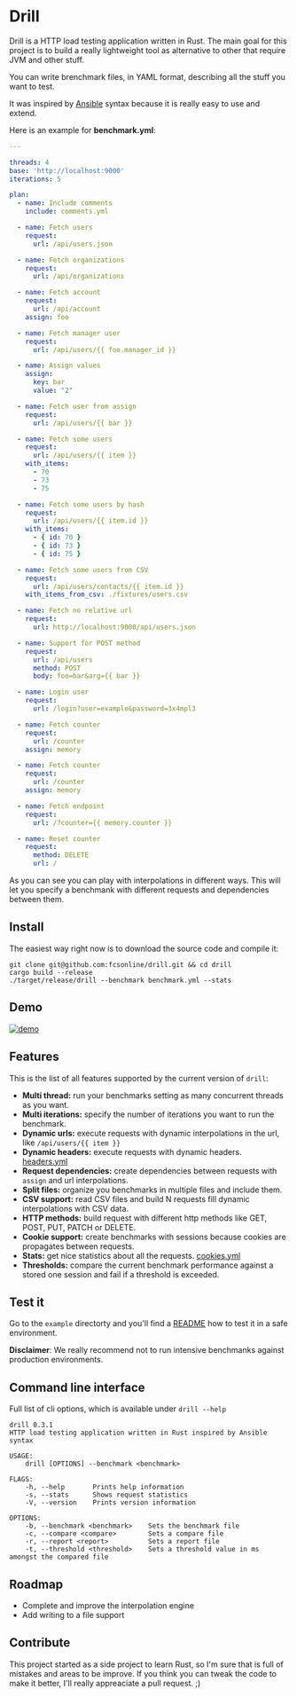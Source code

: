 # Drill

Drill is a HTTP load testing application written in Rust. The main goal
for this project is to build a really lightweight tool as alternative to other
that require JVM and other stuff.

You can write brenchmark files, in YAML format, describing all the stuff you
want to test.

It was inspired by [Ansible](http://docs.ansible.com/ansible/playbooks_intro.html)
syntax because it is really easy to use and extend.

Here is an example for **benchmark.yml**:

```yaml
---

threads: 4
base: 'http://localhost:9000'
iterations: 5

plan:
  - name: Include comments
    include: comments.yml

  - name: Fetch users
    request:
      url: /api/users.json

  - name: Fetch organizations
    request:
      url: /api/organizations

  - name: Fetch account
    request:
      url: /api/account
    assign: foo

  - name: Fetch manager user
    request:
      url: /api/users/{{ foo.manager_id }}

  - name: Assign values
    assign:
      key: bar
      value: "2"

  - name: Fetch user from assign
    request:
      url: /api/users/{{ bar }}

  - name: Fetch some users
    request:
      url: /api/users/{{ item }}
    with_items:
      - 70
      - 73
      - 75

  - name: Fetch some users by hash
    request:
      url: /api/users/{{ item.id }}
    with_items:
      - { id: 70 }
      - { id: 73 }
      - { id: 75 }

  - name: Fetch some users from CSV
    request:
      url: /api/users/contacts/{{ item.id }}
    with_items_from_csv: ./fixtures/users.csv

  - name: Fetch no relative url
    request:
      url: http://localhost:9000/api/users.json

  - name: Support for POST method
    request:
      url: /api/users
      method: POST
      body: foo=bar&arg={{ bar }}

  - name: Login user
    request:
      url: /login?user=example&password=3x4mpl3

  - name: Fetch counter
    request:
      url: /counter
    assign: memory

  - name: Fetch counter
    request:
      url: /counter
    assign: memory

  - name: Fetch endpoint
    request:
      url: /?counter={{ memory.counter }}

  - name: Reset counter
    request:
      method: DELETE
      url: /
```

As you can see you can play with interpolations in different ways. This
will let you specify a benchmank with different requests and
dependencies between them.

## Install

The easiest way right now is to download the source code and compile
it:

```
git clone git@github.com:fcsonline/drill.git && cd drill
cargo build --release
./target/release/drill --benchmark benchmark.yml --stats
```

## Demo

[![demo](https://asciinema.org/a/164615.png)](https://asciinema.org/a/164615?autoplay=1)

## Features

This is the list of all features supported by the current version of `drill`:

- **Multi thread:** run your benchmarks setting as many concurrent threads as you want.
- **Multi iterations:** specify the number of iterations you want to run the benchmark.
- **Dynamic urls:** execute requests with dynamic interpolations in the url, like `/api/users/{{ item }}`
- **Dynamic headers:** execute requests with dynamic headers. [headers.yml](./example/headers.yml)
- **Request dependencies:** create dependencies between requests with `assign` and url interpolations.
- **Split files:** organize you benchmarks in multiple files and include them.
- **CSV support:** read CSV files and build N requests fill dynamic interpolations with CSV data.
- **HTTP methods:** build request with different http methods like GET, POST, PUT, PATCH or DELETE.
- **Cookie support:** create benchmarks with sessions because cookies are propagates between requests.
- **Stats:** get nice statistics about all the requests. [cookies.yml](./example/cookies.yml)
- **Thresholds:** compare the current benchmark performance against a stored one session and fail if a threshold is exceeded.

## Test it

Go to the `example` directorty and you'll find a [README](./example) how
to test it in a safe environment.

**Disclaimer**: We really recommend not to run intensive benchmanks against
production environments.

## Command line interface

Full list of cli options, which is available under `drill --help`

```
drill 0.3.1
HTTP load testing application written in Rust inspired by Ansible syntax

USAGE:
    drill [OPTIONS] --benchmark <benchmark>

FLAGS:
    -h, --help       Prints help information
    -s, --stats      Shows request statistics
    -V, --version    Prints version information

OPTIONS:
    -b, --benchmark <benchmark>    Sets the benchmark file
    -c, --compare <compare>        Sets a compare file
    -r, --report <report>          Sets a report file
    -t, --threshold <threshold>    Sets a threshold value in ms amongst the compared file

```

## Roadmap

- Complete and improve the interpolation engine
- Add writing to a file support

## Contribute

This project started as a side project to learn Rust, so I'm sure that is full
of mistakes and areas to be improve. If you think you can tweak the code to
make it better, I'll really appreaciate a pull request. ;)

